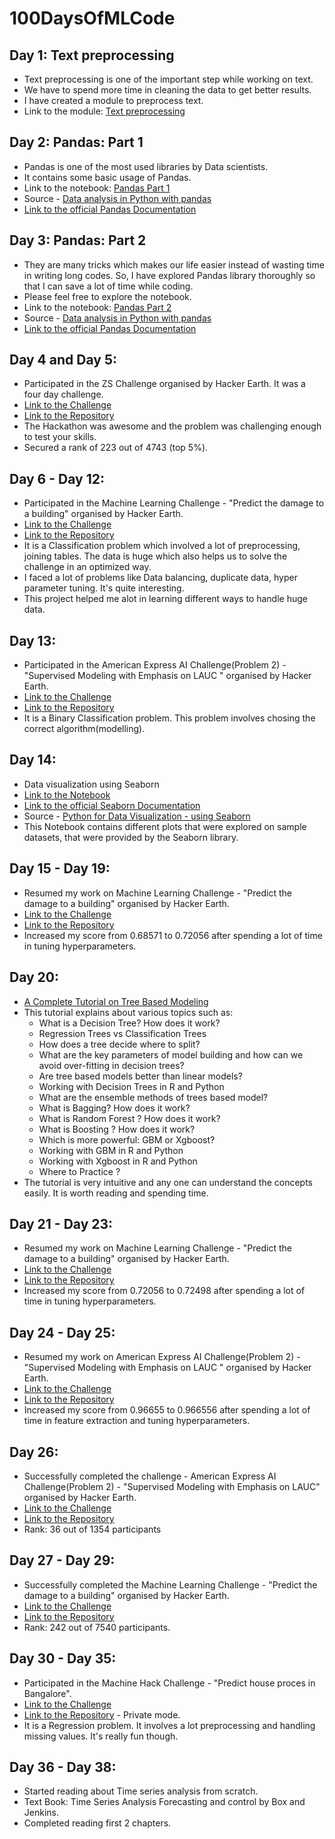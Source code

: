 # 100DaysOfMLCode

## Day 1: Text preprocessing
- Text preprocessing is one of the important step while working on text.
- We have to spend more time in cleaning the data to get better results.
- I have created a module to preprocess text.
- Link to the module: [Text preprocessing](https://github.com/Abhishekmamidi123/100DaysOfMLCode/blob/master/Text_preprocessing.ipynb)

## Day 2: Pandas: Part 1
- Pandas is one of the most used libraries by Data scientists.
- It contains some basic usage of Pandas.
- Link to the notebook: [Pandas Part 1](https://github.com/Abhishekmamidi123/100DaysOfMLCode/blob/master/2_pandas_part_1.ipynb)
- Source - [Data analysis in Python with pandas](https://www.youtube.com/playlist?list=PL5-da3qGB5ICCsgW1MxlZ0Hq8LL5U3u9y)
- [Link to the official Pandas Documentation](https://pandas.pydata.org/)

## Day 3: Pandas: Part 2
- They are many tricks which makes our life easier instead of wasting time in writing long codes. So, I have explored Pandas library thoroughly so that I can save a lot of time while coding.
- Please feel free to explore the notebook.
- Link to the notebook: [Pandas Part 2](https://github.com/Abhishekmamidi123/100DaysOfMLCode/blob/master/3_pandas_part_2.ipynb)
- Source - [Data analysis in Python with pandas](https://www.youtube.com/playlist?list=PL5-da3qGB5ICCsgW1MxlZ0Hq8LL5U3u9y)
- [Link to the official Pandas Documentation](https://pandas.pydata.org/)

## Day 4 and Day 5:
- Participated in the ZS Challenge organised by Hacker Earth. It was a four day challenge.
- [Link to the Challenge](https://www.hackerearth.com/challenge/competitive/zs-data-science-challenge-2018/)
- [Link to the Repository](https://github.com/Abhishekmamidi123/ZS_Data_Science_Challenge)
- The Hackathon was awesome and the problem was challenging enough to test your skills.
- Secured a rank of 223 out of 4743 (top 5%).

## Day 6 - Day 12:
- Participated in the Machine Learning Challenge - "Predict the damage to a building" organised by Hacker Earth.
- [Link to the Challenge](https://www.hackerearth.com/challenge/competitive/machine-learning-challenge-6-1/)
- [Link to the Repository](https://github.com/Abhishekmamidi123/Predict-the-damage-to-a-building-ML-Challenge)
- It is a Classification problem which involved a lot of preprocessing, joining tables. The data is huge which also helps us to solve the challenge in an optimized way.
- I faced a lot of problems like Data balancing, duplicate data, hyper parameter tuning. It's quite interesting.
- This project helped me alot in learning different ways to handle huge data.

## Day 13:
- Participated in the American Express AI Challenge(Problem 2) - "Supervised Modeling with Emphasis on LAUC
" organised by Hacker Earth.
- [Link to the Challenge](https://www.hackerearth.com/challenge/hiring/ai-problem-statement-2/)
- [Link to the Repository](https://github.com/Abhishekmamidi123/Supervised-Modeling-with-Emphasis-on-LAUC)
- It is a Binary Classification problem. This problem involves chosing the correct algorithm(modelling).

## Day 14:
- Data visualization using Seaborn
- [Link to the Notebook](https://github.com/Abhishekmamidi123/100DaysOfMLCode/blob/master/14_Data_visualization_using_Seaborn.ipynb)
- [Link to the official Seaborn Documentation](https://seaborn.pydata.org/)
- Source - [Python for Data Visualization - using Seaborn](https://www.youtube.com/playlist?list=PL998lXKj66MpNd0_XkEXwzTGPxY2jYM2d)
- This Notebook contains different plots that were explored on sample datasets, that were provided by the Seaborn library.

## Day 15 - Day 19:
- Resumed my work on Machine Learning Challenge - "Predict the damage to a building" organised by Hacker Earth.
- [Link to the Challenge](https://www.hackerearth.com/challenge/competitive/machine-learning-challenge-6-1/)
- [Link to the Repository](https://github.com/Abhishekmamidi123/Predict-the-damage-to-a-building-ML-Challenge)
- Increased my score from 0.68571 to 0.72056 after spending a lot of time in tuning hyperparameters.

## Day 20:
- [A Complete Tutorial on Tree Based Modeling](https://www.analyticsvidhya.com/blog/2016/04/complete-tutorial-tree-based-modeling-scratch-in-python/)
- This tutorial explains about various topics such as:
  - What is a Decision Tree? How does it work?
  - Regression Trees vs Classification Trees
  - How does a tree decide where to split?
  - What are the key parameters of model building and how can we avoid over-fitting in decision trees?
  - Are tree based models better than linear models?
  - Working with Decision Trees in R and Python
  - What are the ensemble methods of trees based model?
  - What is Bagging? How does it work?
  - What is Random Forest ? How does it work?
  - What is Boosting ? How does it work?
  - Which is more powerful: GBM or Xgboost?
  - Working with GBM in R and Python
  - Working with Xgboost in R and Python
  - Where to Practice ?
- The tutorial is very intuitive and any one can understand the concepts easily. It is worth reading and spending time.

## Day 21 - Day 23:
- Resumed my work on Machine Learning Challenge - "Predict the damage to a building" organised by Hacker Earth.
- [Link to the Challenge](https://www.hackerearth.com/challenge/competitive/machine-learning-challenge-6-1/)
- [Link to the Repository](https://github.com/Abhishekmamidi123/Predict-the-damage-to-a-building-ML-Challenge)
- Increased my score from 0.72056 to 0.72498 after spending a lot of time in tuning hyperparameters.

## Day 24 - Day 25:
- Resumed my work on American Express AI Challenge(Problem 2) - "Supervised Modeling with Emphasis on LAUC
" organised by Hacker Earth.
- [Link to the Challenge](https://www.hackerearth.com/challenge/hiring/ai-problem-statement-2/)
- [Link to the Repository](https://github.com/Abhishekmamidi123/Supervised-Modeling-with-Emphasis-on-LAUC)
- Increased my score from 0.96655	 to 0.966556 after spending a lot of time in feature extraction and tuning hyperparameters.

## Day 26:
- Successfully completed the challenge - American Express AI Challenge(Problem 2) - "Supervised Modeling with Emphasis on LAUC" organised by Hacker Earth.
- [Link to the Challenge](https://www.hackerearth.com/challenge/hiring/ai-problem-statement-2/)
- [Link to the Repository](https://github.com/Abhishekmamidi123/Supervised-Modeling-with-Emphasis-on-LAUC)
- Rank: 36 out of 1354 participants

## Day 27 - Day 29:
- Successfully completed the Machine Learning Challenge - "Predict the damage to a building" organised by Hacker Earth.
- [Link to the Challenge](https://www.hackerearth.com/challenge/competitive/machine-learning-challenge-6-1/)
- [Link to the Repository](https://github.com/Abhishekmamidi123/Predict-the-damage-to-a-building-ML-Challenge)
- Rank: 242 out of 7540 participants.

## Day 30 - Day 35:
- Participated in the Machine Hack Challenge - "Predict house proces in Bangalore".
- [Link to the Challenge](https://www.machinehack.com/course/predicting-house-prices-in-bengaluru/)
- [Link to the Repository](https://github.com/Abhishekmamidi123/Predict-house-prices-in-Bangalore) - Private mode.
- It is a Regression problem. It involves a lot preprocessing and handling missing values. It's really fun though.

## Day 36 - Day 38:
- Started reading about Time series analysis from scratch.
- Text Book: Time Series Analysis Forecasting and control by Box and Jenkins.
- Completed reading first 2 chapters.
